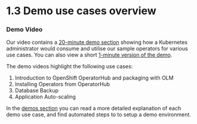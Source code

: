 # 1.3 Demo use cases overview

### Demo Video

Our video contains a [20-minute demo section](https://www.youtube.com/watch?v=D6njEyXPieg&t=12m45s) showing how a Kubernetes administrator would consume and utilise our sample operators for various use cases.  You can also view a short [1-minute version of the demo](https://youtu.be/iblGZ8mmbGo).

The demo videos highlight the following use cases:

1. Introduction to OpenShift OperatorHub and packaging with OLM
2. Installing Operators from OperatorHub
3. Database Backup
4. Application Auto-scaling

In the [demos section](./demos-overview.md) you can read a more detailed explanation of each demo use case, and find automated steps to to setup a demo environment.

